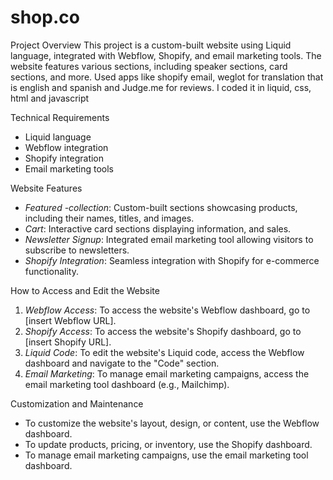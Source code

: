 # shop.co
Project Overview
This project is a custom-built website using Liquid language, integrated with Webflow, Shopify, and email marketing tools. The website features various sections, including speaker sections, card sections, and more. Used apps like shopify email, weglot for translation that is english and spanish and Judge.me for reviews. I coded it in liquid, css, html and javascript

Technical Requirements
- Liquid language
- Webflow integration
- Shopify integration
- Email marketing tools

Website Features
- *Featured -collection*: Custom-built sections showcasing products, including their names, titles, and images.
- *Cart*: Interactive card sections displaying information, and sales.
- *Newsletter Signup*: Integrated email marketing tool allowing visitors to subscribe to newsletters.
- *Shopify Integration*: Seamless integration with Shopify for e-commerce functionality.

How to Access and Edit the Website
1. *Webflow Access*: To access the website's Webflow dashboard, go to [insert Webflow URL].
2. *Shopify Access*: To access the website's Shopify dashboard, go to [insert Shopify URL].
3. *Liquid Code*: To edit the website's Liquid code, access the Webflow dashboard and navigate to the "Code" section.
4. *Email Marketing*: To manage email marketing campaigns, access the email marketing tool dashboard (e.g., Mailchimp).

Customization and Maintenance
- To customize the website's layout, design, or content, use the Webflow dashboard.
- To update products, pricing, or inventory, use the Shopify dashboard.
- To manage email marketing campaigns, use the email marketing tool dashboard.
